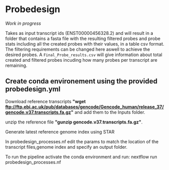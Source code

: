 # Probedesign

*Work in progress*

Takes as input transcript ids (ENST00000456328.2) and will result in a folder that contains a fasta file with the resulting filtered probes and probe stats including all the created probes with their values, in a table csv format.
The filtering requirements can be changed here aswell to achieve the desired probes. A ```Final_Probe_results.csv``` will give information about total created and filtered probes incuding how many probes per transcript are remaining.


## Create conda environement using the provided probedesign.yml

Download reference transcripts __"wget ftp://ftp.ebi.ac.uk/pub/databases/gencode/Gencode_human/release_37/gencode.v37.transcripts.fa.gz"__ and add them to the Inputs folder.

unzip the reference file __"gunzip gencode.v37.transcripts.fa.gz"__.

Generate latest reference genome index using STAR

In probedesign_processes.nf edit the params to match the location of the transcript files,genome index and specify an output folder.

To run the pipeline activate the conda environment and run: nextflow run probedesign_processes.nf
